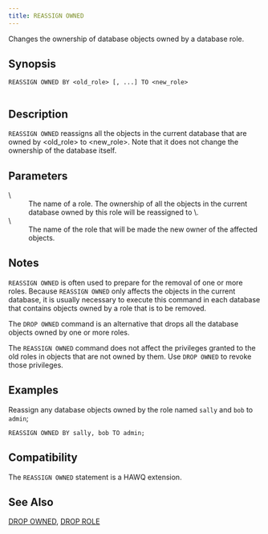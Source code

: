 ```yaml
---
title: REASSIGN OWNED
---
```


<!--
Licensed to the Apache Software Foundation (ASF) under one
or more contributor license agreements.  See the NOTICE file
distributed with this work for additional information
regarding copyright ownership.  The ASF licenses this file
to you under the Apache License, Version 2.0 (the
"License"); you may not use this file except in compliance
with the License.  You may obtain a copy of the License at

  http://www.apache.org/licenses/LICENSE-2.0

Unless required by applicable law or agreed to in writing,
software distributed under the License is distributed on an
"AS IS" BASIS, WITHOUT WARRANTIES OR CONDITIONS OF ANY
KIND, either express or implied.  See the License for the
specific language governing permissions and limitations
under the License.
-->

Changes the ownership of database objects owned by a database role.

## Synopsis<a id="topic1__section2"></a>

``` pre
REASSIGN OWNED BY <old_role> [, ...] TO <new_role>
         
```

## Description<a id="topic1__section3"></a>

`REASSIGN OWNED` reassigns all the objects in the current database that are owned by \<old\_role\> to \<new\_role\>. Note that it does not change the ownership of the database itself.

## Parameters<a id="topic1__section4"></a>

<dt> \<old\_role\>   </dt>
<dd>The name of a role. The ownership of all the objects in the current database owned by this role will be reassigned to \<new\_role\>.</dd>

<dt> \<new\_role\>   </dt>
<dd>The name of the role that will be made the new owner of the affected objects.</dd>

## Notes<a id="topic1__section5"></a>

`REASSIGN OWNED` is often used to prepare for the removal of one or more roles. Because `REASSIGN OWNED` only affects the objects in the current database, it is usually necessary to execute this command in each database that contains objects owned by a role that is to be removed.

The `DROP OWNED` command is an alternative that drops all the database objects owned by one or more roles.

The `REASSIGN OWNED` command does not affect the privileges granted to the old roles in objects that are not owned by them. Use `DROP OWNED` to revoke those privileges.

## Examples<a id="topic1__section6"></a>

Reassign any database objects owned by the role named `sally` and `bob` to `admin`;

``` pre
REASSIGN OWNED BY sally, bob TO admin;
```

## Compatibility<a id="topic1__section7"></a>

The `REASSIGN OWNED` statement is a HAWQ extension.

## See Also<a id="topic1__section8"></a>

[DROP OWNED](DROP-OWNED.html), [DROP ROLE](DROP-ROLE.html)
